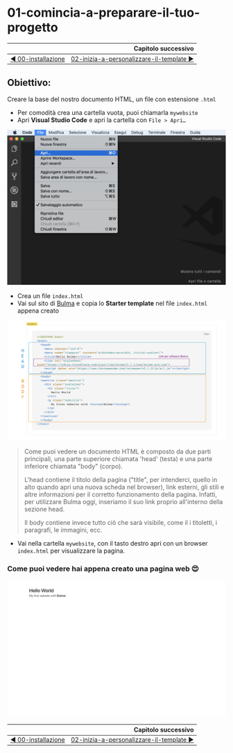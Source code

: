 # 01-comincia-a-preparare-il-tuo-progetto 

|                                            | Capitolo successivo                                                                    |
| :----------------------------------------- | -------------------------------------------------------------------------------------: |
| [◀︎ 00-installazione](../00-installazione) | [02-inizia-a-personalizzare-il-template ▶︎](../02-inizia-a-personalizzare-il-template) |

## Obiettivo: 

Creare la base del nostro documento HTML, un file con estensione `.html`


- Per comodità crea una cartella vuota, puoi chiamarla `mywebsite`
- Apri **Visual Studio Code** e apri la cartella con `File > Apri…`


<kbd>![apri-progetto](../assets/apri-progetto.png)</kbd>


- Crea un file `index.html`
- Vai sul sito di [Bulma](https://bulma.io/documentation/overview/start/) e copia lo **Starter template** nel file `index.html` appena creato


<kbd>![01-body-head](../assets/Lessons/01-body-head.png)</kbd>



> Come puoi vedere un documento HTML è composto da due parti principali, una parte superiore chiamata 'head' (testa) e una parte inferiore chiamata "body" (corpo).
>
>
> L'head contiene il titolo della pagina ("title", per intenderci, quello in alto quando apri una nuova scheda nel browser), link esterni, gli stili e altre informazioni per il corretto funzionamento della pagina.
Infatti, per utilizzare Bulma oggi, inseriamo il suo link proprio all'interno della sezione head.
>
>
>Il body contiene invece tutto ciò che sarà visibile, come il i titoletti, i paragrafi, le immagini, ecc.

- Vai nella cartella `mywebsite`, con il tasto destro apri con un browser `index.html` per visualizzare la pagina.


### Come puoi vedere hai appena creato una pagina web 😍


<kbd>![01-image](../assets/Lessons/01-image.png)</kbd>

|                                           | Capitolo successivo                                                                    |
| :---------------------------------------- | -------------------------------------------------------------------------------------: |
| [◀ 00-installazione](../00-installazione) | [02-inizia-a-personalizzare-il-template ▶︎](../02-inizia-a-personalizzare-il-template) |
